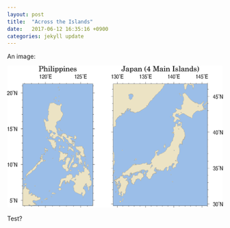 ```yaml
---
layout: post
title:  "Across the Islands"
date:   2017-06-12 16:35:16 +0900
categories: jekyll update
---
```


An image: 

![Philippines and the Japanese home islands](_img/map_ph_jp.png)

Test?

